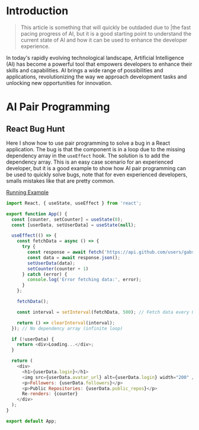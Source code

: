 # Introduction
> This article is something that will quickly be outdaded due to |the fast pacing progress of AI, but it is a good starting point to understand the current state of AI and how it can be used to enhance the developer experience.

In today's rapidly evolving technological landscape, Artificial Intelligence (AI) has become a powerful tool that empowers developers to enhance their skills and capabilities. AI brings a wide range of possibilities and applications, revolutionizing the way we approach development tasks and unlocking new opportunities for innovation.


# AI Pair Programming
## React Bug Hunt

Here I show how to use pair programming to solve a bug in a React application. The bug is that the component is in a loop due to the missing dependency array in the `useEffect` hook. The solution is to add the dependency array. This is an easy case scenario for an experienced developer, but it is a good example to show how AI pair programming can be used to quickly solve bugs, note that for even experienced developers, smalls mistakes like that are pretty common.

[Running Example](https://1482073.playcode.io/)

```javascript
import React, { useState, useEffect } from 'react';

export function App() {
  const [counter, setCounter] = useState(0);
  const [userData, setUserData] = useState(null);

  useEffect(() => {
    const fetchData = async () => {
      try {
        const response = await fetch('https://api.github.com/users/gabssanto');
        const data = await response.json();
        setUserData(data);
        setCounter(counter + 1)
      } catch (error) {
        console.log('Error fetching data:', error);
      }
    };

    fetchData();

    const interval = setInterval(fetchData, 500); // Fetch data every 0.5 seconds

    return () => clearInterval(interval);
  }); // No dependency array (infinite loop)

  if (!userData) {
    return <div>Loading...</div>;
  }

  return (
    <div>
      <h1>{userData.login}</h1>
      <img src={userData.avatar_url} alt={userData.login} width="200" />
      <p>Followers: {userData.followers}</p>
      <p>Public Repositories: {userData.public_repos}</p>
      Re-renders: {counter}
    </div>
  );
}

export default App;
```
